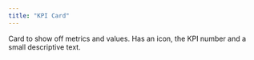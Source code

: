 ```yaml
---
title: "KPI Card"
---
```


Card to show off metrics and values. Has an icon, the KPI number and a small descriptive text.
